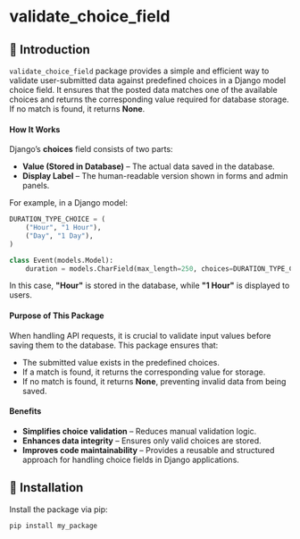 # validate_choice_field

## 📌 Introduction
`validate_choice_field` package provides a simple and efficient way to validate user-submitted data against predefined choices in a Django model choice field. It ensures that the posted data matches one of the available choices and returns the corresponding value required for database storage. If no match is found, it returns **None**.

#### How It Works

Django’s **choices** field consists of two parts:

* **Value (Stored in Database)** – The actual data saved in the database.
* **Display Label** – The human-readable version shown in forms and admin panels.

For example, in a Django model:
```python
DURATION_TYPE_CHOICE = ( 
    ("Hour", "1 Hour"), 
    ("Day", "1 Day"),
)

class Event(models.Model):
    duration = models.CharField(max_length=250, choices=DURATION_TYPE_CHOICE)
```
In this case, **"Hour"** is stored in the database, while **"1 Hour"** is displayed to users.

#### Purpose of This Package

When handling API requests, it is crucial to validate input values before saving them to the database. This package ensures that:

- The submitted value exists in the predefined choices.
- If a match is found, it returns the corresponding value for storage.
- If no match is found, it returns **None**, preventing invalid data from being saved.

#### Benefits

* **Simplifies choice validation** – Reduces manual validation logic.
* **Enhances data integrity** – Ensures only valid choices are stored.
* **Improves code maintainability** – Provides a reusable and structured approach for handling choice fields in Django applications.



## 🚀 Installation
Install the package via pip:

```sh
pip install my_package
